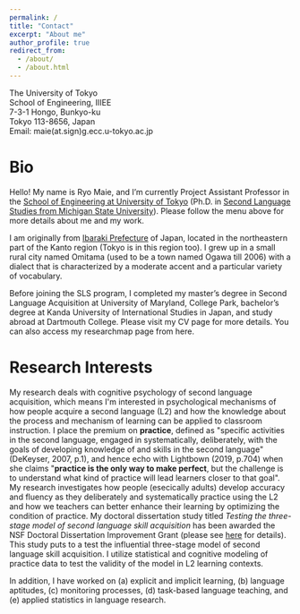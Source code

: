 ```yaml
---
permalink: /
title: "Contact"
excerpt: "About me"
author_profile: true
redirect_from: 
  - /about/
  - /about.html
---
```


The University of Tokyo<br>
School of Engineering, IIIEE<br>
7-3-1 Hongo, Bunkyo-ku<br>
Tokyo 113-8656, Japan<br>
Email: maie(at.sign)g.ecc.u-tokyo.ac.jp<br>

Bio
======
Hello! My name is Ryo Maie, and I’m currently Project Assistant Professor in the [School of Engineering at University of Tokyo](https://www.t.u-tokyo.ac.jp/en/soe) (Ph.D. in [Second Language Studies from Michigan State University](https://sls.msu.edu/)). Please follow the menu above for more details about me and my work.

I am originally from [Ibaraki Prefecture](https://www.pref.ibaraki.jp/bugai/kokusai/tabunka/en/index.html) of Japan, located in the northeastern part of the Kanto region (Tokyo is in this region too). I grew up in a small rural city named Omitama (used to be a town named Ogawa till 2006) with a dialect that is characterized by a moderate accent and a particular variety of vocabulary.

Before joining the SLS program, I completed my master’s degree in Second Language Acquisition at University of Maryland, College Park, bachelor’s degree at Kanda University of International Studies in Japan, and study abroad at Dartmouth College. Please visit my CV page for more details. You can also access my researchmap page from here.

Research Interests
======
My research deals with cognitive psychology of second language acquisition, which means I'm interested in psychological mechanisms of how people acquire a second language (L2) and how the knowledge about the process and mechanism of learning can be applied to classroom instruction. I place the premium on <b>practice</b>, defined as "specific activities in the second language, engaged in systematically, deliberately, with the goals of developing knowledge of and skills in the second language" (DeKeyser, 2007, p.1), and hence echo with Lightbown (2019, p.704) when she claims "<b>practice is the only way to make perfect</b>, but the challenge is to understand what kind of practice will lead learners closer to that goal". My research investigates how people (esecically adults) develop accuracy and fluency as they deliberately and systematically practice using the L2 and how we teachers can better enhance their learning by optimizing the condition of practice. My doctoral dissertation study titled <i>Testing the three-stage model of second language skill acquisition</i> has been awarded the NSF Doctoral Dissertation Improvement Grant (please see [here](https://www.nsf.gov/awardsearch/showAward?AWD_ID=2140704) for details). This study puts to a test the influential three-stage model of second language skill acquisition. I utilize statistical and cognitive modeling of practice data to test the validity of the model in L2 learning contexts.

In addition, I have worked on (a) explicit and implicit learning, (b) language aptitudes, (c) monitoring processes, (d) task-based language teaching, and (e) applied statistics in language research.

